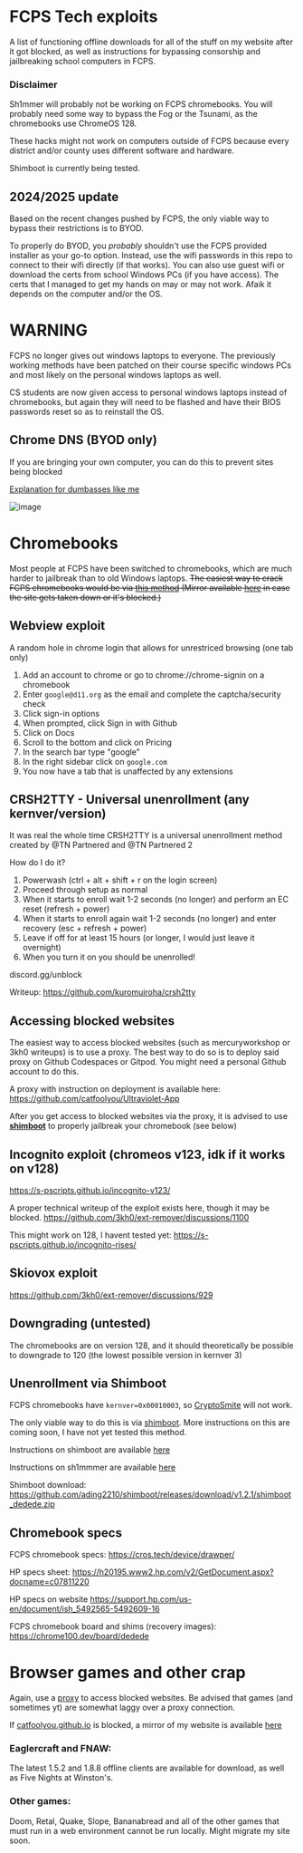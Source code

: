 # FCPS Tech exploits
A list of functioning offline downloads for all of the stuff on my website after it got blocked, as well as instructions for bypassing consorship and jailbreaking school computers in FCPS.

### Disclaimer
Sh1mmer will probably not be working on FCPS chromebooks. You will probably need some way to bypass the Fog or the Tsunami, as the chromebooks use ChromeOS 128.

These hacks might not work on computers outside of FCPS because every district and/or county uses different software and hardware.

Shimboot is currently being tested.

## 2024/2025 update
Based on the recent changes pushed by FCPS, the only viable way to bypass their restrictions is to BYOD. 

To properly do BYOD, you *probably* shouldn't use the FCPS provided installer as your go-to option. Instead, use the wifi passwords in this repo to connect to their wifi directly (if that works).
You can also use guest wifi or download the certs from school Windows PCs (if you have access). The certs that I managed to get my hands on may or may not work. Afaik it depends on the computer and/or the OS.

# WARNING
FCPS no longer gives out windows laptops to everyone. The previously working methods have been patched on their course specific windows PCs and most likely on the personal windows laptops as well.

CS students are now given access to personal windows laptops instead of chromebooks, but again they will need to be flashed and have their BIOS passwords reset so as to reinstall the OS. 

## Chrome DNS (BYOD only)

If you are bringing your own computer, you can do this to prevent sites being blocked

[Explanation for dumbasses like me](https://simpledns.plus/kb/195-how-to-enable-dns-over-https-doh-in-chrome)


![image](https://github.com/user-attachments/assets/9bcbfb46-ba32-4f2e-a4c4-6a0c6bf86684)

# Chromebooks
Most people at FCPS have been switched to chromebooks, which are much harder to jailbreak than to old Windows laptops. 
~~The easiest way to crack FCPS chromebooks would be via [this method](https://github.com/CaenJones/Chromebook-Testing/blob/main/README.md) (Mirror available [here](https://github.com/catfoolyou/Block-Bypass/blob/main/Chromebooks.md) in case the site gets taken down or it's blocked.)~~

## Webview exploit
A random hole in chrome login that allows for unrestriced browsing (one tab only)

1) Add an account to chrome or go to chrome://chrome-signin on a chromebook
2) Enter `google@d11.org` as the email and complete the captcha/security check
3) Click sign-in options
4) When prompted, click Sign in with Github
5) Click on Docs
6) Scroll to the bottom and click on Pricing
7) In the search bar type "google"
8) In the right sidebar click on `google.com`
9) You now have a tab that is unaffected by any extensions

## CRSH2TTY - Universal unenrollment (any kernver/version)
It was real the whole time
CRSH2TTY is a universal unenrollment method created by @TN Partnered and @TN Partnered 2 

How do I do it?
1) Powerwash (ctrl + alt + shift + r on the login screen)
2) Proceed through setup as normal
3) When it starts to enroll wait 1-2 seconds (no longer) and perform an EC reset (refresh + power)
4) When it starts to enroll again wait 1-2 seconds (no longer) and enter recovery (esc + refresh + power)
5) Leave if off for at least 15 hours (or longer, I would just leave it overnight)
6) When you turn it on you should be unenrolled!

discord.gg/unblock

Writeup: https://github.com/kuromuiroha/crsh2tty

## Accessing blocked websites

The easiest way to access blocked websites (such as mercuryworkshop or 3kh0 writeups) is to use a proxy. The best way to do so is to deploy said proxy on Github Codespaces or Gitpod. You might need a personal Github account to do this.

A proxy with instruction on deployment is available here: https://github.com/catfoolyou/Ultraviolet-App

After you get access to blocked websites via the proxy, it is advised to use [**shimboot**](https://github.com/catfoolyou/Block-Bypass/blob/main/shimboot.md) to properly jailbreak your chromebook (see below)

## Incognito exploit (chromeos v123, idk if it works on v128)

https://s-pscripts.github.io/incognito-v123/

A proper technical writeup of the exploit exists here, though it may be blocked. https://github.com/3kh0/ext-remover/discussions/1100

This might work on 128, I havent tested yet: https://s-pscripts.github.io/incognito-rises/

## Skiovox exploit

https://github.com/3kh0/ext-remover/discussions/929

## Downgrading (untested)
The chromebooks are on version 128, and it should theoretically be possible to downgrade to 120 (the lowest possible version in kernver 3)

## Unenrollment via Shimboot
FCPS chromebooks have `kernver=0x00010003`, so [CryptoSmite](https://github.com/FWSmasher/CryptoSmite) will not work.

The only viable way to do this is via [shimboot](https://shimboot.ading.dev/). More instructions on this are coming soon, I have not yet tested this method.

Instructions on shimboot are available [here](https://github.com/catfoolyou/Block-Bypass/blob/main/shimboot.md)

Instructions on sh1mmmer are available [here](https://github.com/catfoolyou/Block-Bypass/blob/main/shimmer.md)

Shimboot download: https://github.com/ading2210/shimboot/releases/download/v1.2.1/shimboot_dedede.zip

## Chromebook specs
FCPS chromebook specs:
https://cros.tech/device/drawper/

HP specs sheet: https://h20195.www2.hp.com/v2/GetDocument.aspx?docname=c07811220

HP specs on website https://support.hp.com/us-en/document/ish_5492565-5492609-16

FCPS chromebook board and shims (recovery images):
https://chrome100.dev/board/dedede

# Browser games and other crap
Again, use a [proxy](https://github.com/catfoolyou/Ultraviolet-App) to access blocked websites. Be advised that games (and sometimes yt) are somewhat laggy over a proxy connection.

If [catfoolyou.github.io](https://catfoolyou.github.io) is blocked, a mirror of my website is available [here](https://eldritchdev2.github.io/Website-v2/)

### Eaglercraft and FNAW:
The latest 1.5.2 and 1.8.8 offline clients are available for download, as well as Five Nights at Winston's.

### Other games:
Doom, Retal, Quake, Slope, Bananabread and all of the other games that must run in a web environment cannot be run locally. Might migrate my site soon.
